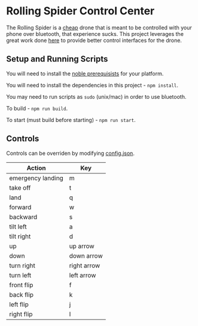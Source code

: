 # Rolling Spider Control Center

The Rolling Spider is a [cheap](https://www.amazon.com/Parrot-PF723000-ROLLING-SPIDER/dp/B00KZM53NC/ref=sr_1_3?ie=UTF8&qid=1539544957&sr=8-3&keywords=rolling+spider&dpID=41FCJAVi8RL&preST=_SY300_QL70_&dpSrc=srch) drone that is meant to be controlled with your phone over bluetooth, that experience sucks. This project leverages the great work done [here](https://github.com/voodootikigod/node-rolling-spider) to provide better control interfaces for the drone.

## Setup and Running Scripts

You will need to install the [noble prerequisists](https://github.com/noble/noble#prerequisites) for your platform.

You will need to install the dependencies in this project - `npm install`.

You may need to run scripts as `sudo` (unix/mac) in order to use bluetooth.

To build - `npm run build`.

To start (must build before starting) - `npm run start`.

## Controls

Controls can be overriden by modifying [config.json](./config.json).

| Action | Key |
|--------|-----|
|emergency landing|m|
|take off|t|
|land|q|
|forward|w|
|backward|s|
|tilt left|a|
|tilt right|d|
|up|up arrow|
|down|down arrow|
|turn right|right arrow|
|turn left|left arrow|
|front flip|f|
|back flip|k|
|left flip|j|
|right flip|l|